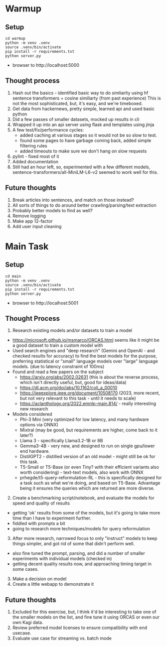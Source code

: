 # Warmup

## Setup

```
cd warmup
python -m venv .venv
source .venv/bin/activate
pip install -r requirements.txt
python server.py
```
* browser to http://localhost:5000

## Thought process

1) Hash out the basics - identified basic way to do simliarity using hf sentence transformers + cosine similiarty (from past experience) This is not the most sophisticated, but, it's easy, and we're timeboxed.
2) Get data from hackernews, pretty simple, learned api and used basic python
3) Did a few passes of smaller datasets, mocked up results in cli
4) Wrapped it up into an api server using flask and templates using jinja
5) A few test/fix/performance cycles:
    * added caching at various stages so it would not be so slow to test.
    * found some pages to have garbage coming back, added simple filtering rules
    * added timeouts to make sure we don't hang on slow requests
6) pylint - fixed most of it
7) Added documentation
8) Still had an hour left, so, experimented with a few different models, sentence-transformers/all-MiniLM-L6-v2 seemed to work well for this.

## Future thoughts

1) Break articles into sentences, and match on those instead?
2) All sorts of things to do around better crawling/parsing/text extraction
3) Probably better models to find as well?
4) Remove logging
5) Make app 12-factor
6) Add user input cleaning



# Main Task

## Setup

```
cd main
python -m venv .venv
source .venv/bin/activate
pip install -r requirements.txt
python server.py
```
* browser to http://localhost:5001


## Thought Process

1) Research existing models and/or datasets to train a model
  * https://microsoft.github.io/msmarco/ORCAS.html seems like it might be a good dataset to train a custom model with
  * Used search engines and "deep research" (Gemini and OpenAI - and checked results for accuracy) to find the best models for the purpose, preferring statistical or "small" language models over "large" language models. (due to latency constraint of 100ms)
  * Found and read a few papers on the subject
    * https://arxiv.org/abs/2002.02631 (this is about the reverse process, which isn't directly useful, but, good for ideas/data)
    * https://dl.acm.org/doi/abs/10.1162/coli_a_00010
    * https://ieeexplore.ieee.org/document/10508170 (2023, more recent, but not very relevant to this task - until it needs to scale)
    * https://aclanthology.org/2022.emnlp-main.814/ - really interesting new research
  * Models considered
    * Phi-3 Mini (very optimized for low latency, and many hardware options via ONNX)
    * Mixtral (may be good, but requirements are higher, come back to it later?)
    * Llama 3 - specifically Llama3.2-1B or 8B
    * Gemma3-4B - very new, and designed to run on single gpu/lower end hardware.
    * DistilGPT2 - distilled version of an old model - might still be ok for this task.
    * T5-Small or T5-Base (or even Tiny? with their efficient variants also worth considering) - text-text models, also work with ONNX
    * prhegde/t5-query-reformulation-RL - this is specifically designed for a task such as what we're doing, and based on T5-Base. Advantage being it ensures the queries which are returned are more diverse.
2) Create a benchmarking script/notebook, and evaluate the models for speed and quality of results
  * getting 'ok' results from some of the models, but it's going to take more time than I have to experiment further.
  * fiddled with prompts a bit
  * going to research more techniques/models for query reformulation
3) After more research, narrowed focus to only "instruct" models to keep things simpler, and got rid of some that didn't perform well.
  * also fine tuned the prompt, parsing, and did a number of smaller experiments with individual models (checked in)
  * getting decent quality results now, and approaching timing target in some cases.
3) Make a decision on model
4) Create a little webapp to demonstrate it

## Future thoughts

1) Excluded for this exercise, but, I think it'd be interesting to take one of the smaller models on the list, and fine tune it using ORCAS or even our own Kagi data.
2) Review preferred model licenses to ensure compatibility with end usecase.
3) Evaluate use case for streaming vs. batch mode